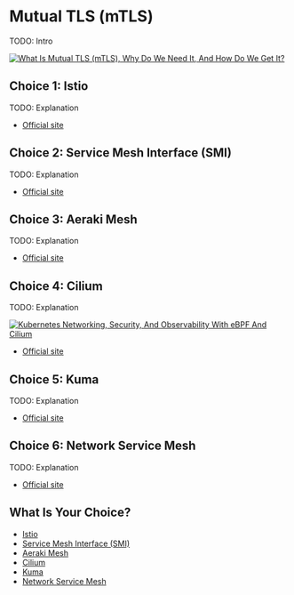 # Mutual TLS (mTLS)

TODO: Intro

[![What Is Mutual TLS (mTLS), Why Do We Need It, And How Do We Get It?](https://img.youtube.com/vi/b38k2GiLDdc/0.jpg)](https://youtu.be/b38k2GiLDdc)

## Choice 1: Istio

TODO: Explanation

* [Official site](https://istio.io)

## Choice 2: Service Mesh Interface (SMI)

TODO: Explanation

* [Official site](https://smi-spec.io)

## Choice 3: Aeraki Mesh

TODO: Explanation

* [Official site](https://www.aeraki.net)

## Choice 4: Cilium

TODO: Explanation

[![Kubernetes Networking, Security, And Observability With eBPF And Cilium](https://img.youtube.com/vi/sfhRFtYbuyo/0.jpg)](https://youtu.be/sfhRFtYbuyo)
* [Official site](https://cilium.io)

## Choice 5: Kuma

TODO: Explanation

* [Official site](https://kuma.io)

## Choice 6: Network Service Mesh

TODO: Explanation

* [Official site](https://networkservicemesh.io)

## What Is Your Choice?

* [Istio](istio.md)
* [Service Mesh Interface (SMI)](smi.md)
* [Aeraki Mesh](aeraki-mesh.md)
* [Cilium](cilium.md)
* [Kuma](kuma.md)
* [Network Service Mesh](nsm.md)